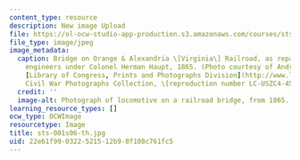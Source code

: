 ```yaml
---
content_type: resource
description: New image Upload
file: https://ol-ocw-studio-app-production.s3.amazonaws.com/courses/sts-001-technology-in-american-history-spring-2006/22e61f990322521512b98f108c761fc5_sts-001s06-th.jpg
file_type: image/jpeg
image_metadata:
  caption: Bridge on Orange & Alexandria \[Virginia\] Railroad, as repaired by army
    engineers under Colonel Herman Haupt, 1865. (Photo courtesy of Andrew J. Russell.
    [Library of Congress, Prints and Photographs Division](http://www.loc.gov/rr/print/pphome.html),
    Civil War Photographs Collection, \[reproduction number LC-USZC4-4589\].)
  credit: ''
  image-alt: Photograph of locomotive on a railroad bridge, from 1865.
learning_resource_types: []
ocw_type: OCWImage
resourcetype: Image
title: sts-001s06-th.jpg
uid: 22e61f99-0322-5215-12b9-8f108c761fc5
---
```

